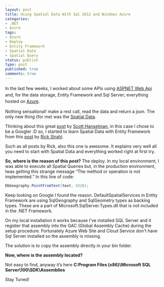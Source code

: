 ```yaml
---
layout: post
title: Using Spatial Data With Sql 2012 and Windows Azure
categories:
- .NET
- Azure
tags:
- Azure
- Deploy
- Entity Framework
- Spatial Data
- Spatial Query
status: publish
type: post
published: true
comments: true
---
```

<span style="line-height: 1.5em;">In the last few weeks, I worked about some APIs using <a title="Web API Posts" href="http://tostring.it/category/webdev/webapi-webdev/" target="_blank">ASPNET Web Api</a> and, for the data storage, Entity Framework and Sql Server; everything hosted on <a title="Windows Azure" href="http://www.windowsazure.com/" target="_blank">Azure</a></span>.

Nothing sensational! make a rest call, read the data and return a json. The only new thing (for me) was the <a title="Spatial Data Wiki" href="http://en.wikipedia.org/wiki/Spatial_database" target="_blank">Spatial Data</a>.

Thinking about this great <a title="Am I really a developer or just a good googler?" href="http://www.hanselman.com/blog/AmIReallyADeveloperOrJustAGoodGoogler.aspx" target="_blank">post</a> by <a title="Scott Hanselman on Twitter" href="https://twitter.com/shanselman" target="_blank">Scott Hanselman</a>, in this case I chose to be a Googler :D so, I started to learn Spatial Data with Entity Framework from this <a title="Basic Spatial Data with SQL Server and Entity Framework 5.0" href="http://www.west-wind.com/weblog/posts/2012/Jun/21/Basic-Spatial-Data-with-SQL-Server-and-Entity-Framework-50" target="_blank">post</a> by <a title="Rick Strahl on Twitter" href="https://twitter.com/RickStrahl" target="_blank">Rick Strahl</a>.

Such as all posts by Rick, also this one is awesome. It explains very well all you need to start with Spatial Data and everything worked right at first try.

<strong>So, where is the reason of this post?</strong> The deploy.
In my local environment, I was able to execute all Spatial Queries but, in the production environment, Iwas getting this strange message “The method or operation is not implemented.” In this line of code:

```csharp
DbGeography.PointFromText(text, 4326);
```
Keep looking on Google I found the reason. DefaultSpatialServices in Entity Framework are using SqlGeography and SqlGeometry types as backing types. These are a part of Microsoft.SqlServer.Types.dll that is not included in the .NET Framework.

On my local installation it works because I've installed SQL Server and it register that assembly into the GAC (Global Assembly Cache) during the setup procedure. Fortunately Azure Web Site and Cloud Service don't have Sql Server installed so the assembly is missing.

The solution is to copy the assembly directly in your bin folder.

<strong>Now, where is the assembly <strong>located</strong>?</strong>

Not easy to find, anyway it’s here <strong>C:Program Files (x86)\Microsoft SQL Server\100\SDK\Assemblies</strong>

Stay Tuned!
